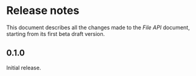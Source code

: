 Release notes
=============

This document describes all the changes made to the *File API* document,
starting from its first beta draft version.

0.1.0
-----

Initial release.
